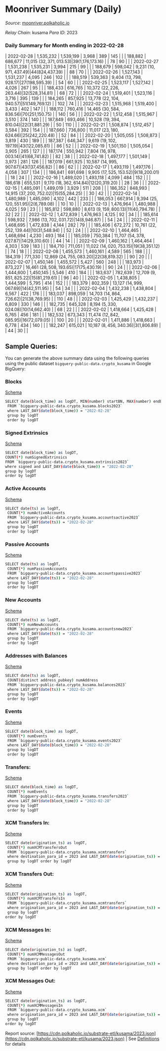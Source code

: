 # Moonriver Summary (Daily)

_Source_: [moonriver.polkaholic.io](https://moonriver.polkaholic.io)

*Relay Chain*: kusama
*Para ID*: 2023



### Daily Summary for Month ending in 2022-02-28


| 2022-02-28 | 1,535,232 | 1,539,199 | 3,968 | 389 | 145 |  |  | 188,882 | 686,677 | 11,015 ($32,371,013.53) | 39 ($1,176,173.16) |   | 78 | 90 |  |
| 2022-02-27 | 1,531,238 | 1,535,231 | 3,994 | 215 | 99 |  |  | 188,679 | 598,042 | 9,231 ($10,971,437.49) | 44 ($824,437.39) |   | 88 | 70 |  |
| 2022-02-26 | 1,527,143 | 1,531,237 | 4,095 | 246 | 102 |  |  | 188,519 | 539,363 | 9,404 ($13,798,928.17) | 27 ($198,595.39) |   | 54 | 60 |  |
| 2022-02-25 | 1,523,117 | 1,527,142 | 4,026 | 267 | 95 |  |  | 188,433 | 616,765 | 10,372 ($22,226,263.44) | 32 ($528,314.81) |   | 68 | 72 |  |
| 2022-02-24 | 1,519,401 | 1,523,116 | 3,716 | 395 | 139 |  |  | 184,265 | 857,925 | 13,778 ($22,104,940.57) | 51 ($149,769.12) |   | 102 | 74 |  |
| 2022-02-23 | 1,515,968 | 1,519,400 | 3,433 | 402 | 147 |  |  | 188,112 | 760,416 | 14,465 ($30,584,836.56) | 70 ($251,150.75) |   | 140 | 56 |  |
| 2022-02-22 | 1,512,458 | 1,515,967 | 3,510 | 374 | 140 |  |  | 187,849 | 693,466 | 10,528 ($19,394,810.04) | 22 ($31,881.29) |   | 50 | 110 |  |
| 2022-02-21 | 1,508,874 | 1,512,457 | 3,584 | 392 | 154 |  |  | 187,660 | 736,800 | 11,017 ($23,180,624.66) | 25 ($242,220.48) |   | 52 | 84 |  |
| 2022-02-20 | 1,505,055 | 1,508,873 | 3,819 | 430 | 189 |  |  | 187,387 | 646,347 | 9,619 ($19,102,197.19) | 43 ($122,085.81) |   | 86 | 52 |  |
| 2022-02-19 | 1,501,150 | 1,505,054 | 3,905 | 265 | 127 |  |  | 187,174 | 550,942 | 7,804 ($16,978,003.14) | 41 ($68,741.82) |   | 82 | 38 |  |
| 2022-02-18 | 1,497,177 | 1,501,149 | 3,973 | 281 | 126 |  |  | 187,019 | 661,925 | 10,587 ($14,995,907.67) | 43 ($137,456.82) |   | 86 | 62 |  |
| 2022-02-17 | 1,493,119 | 1,497,176 | 4,058 | 307 | 134 |  |  | 186,841 | 691,698 | 9,905 ($17,525,153.52) | 9 ($18,200.01) |   | 18 | 24 |  |
| 2022-02-16 | 1,489,020 | 1,493,118 | 4,099 | 484 | 152 |  |  | 186,618 | 655,531 | 9,170 ($18,362,614.84) | 12 ($20,319.20) |   | 28 | 36 |  |
| 2022-02-15 | 1,485,091 | 1,489,019 | 3,929 | 511 | 208 |  |  | 186,352 | 848,993 | 14,915 ($37,200,752.02) | 15 ($55,284.25) |   | 30 | 42 |  |
| 2022-02-14 | 1,480,989 | 1,485,090 | 4,102 | 442 | 233 |  |  | 186,053 | 667,914 | 9,394 ($25,120,551.95) | 2 ($6,789.08) |   | 10 | 10 |  |
| 2022-02-13 | 1,476,964 | 1,480,988 | 4,025 | 59 | 23 |  |  | 185,812 | 598,880 | 8,613 ($9,159,800.13) | 11 ($40,794.78) |   | 32 | 22 |  |
| 2022-02-12 | 1,472,839 | 1,476,963 | 4,125 | 92 | 34 |  |  | 185,614 | 598,932 | 7,986 ($13,702,031.72) | 14 ($8,946.87) |   | 54 | 24 |  |
| 2022-02-11 | 1,468,695 | 1,472,838 | 4,144 | 282 | 79 |  |  | 185,406 | 672,272 | 10,761 ($22,252,139.44) | 10 ($31,548.94) |   | 52 | 24 |  |
| 2022-02-10 | 1,464,465 | 1,468,694 | 4,230 | 493 | 184 |  |  | 185,059 | 750,384 | 11,707 ($54,378,027.87) | 14 ($29,310.60) |   | 44 | 14 |  |
| 2022-02-09 | 1,460,162 | 1,464,464 | 4,303 | 539 | 183 |  |  | 184,710 | 711,051 | 11,022 ($14,020,753.15) | 19 ($38,351.12) |   | 74 | 18 |  |
| 2022-02-08 | 1,455,573 | 1,460,161 | 4,589 | 565 | 188 |  |  | 184,319 | 771,330 | 12,869 ($24,755,083.20) | 22 ($38,819.32) |   | 90 | 20 |  |
| 2022-02-07 | 1,450,146 | 1,455,572 | 5,427 | 560 | 248 |  |  | 183,973 | 873,227 | 16,461 ($28,508,193.65) | 17 ($75,430.19) |   | 90 | 24 |  |
| 2022-02-06 | 1,444,600 | 1,450,145 | 5,546 | 410 | 184 |  |  | 183,637 | 782,639 | 12,709 ($9,851,825.22) | 15 ($81,219.61) |   | 96 | 40 |  |
| 2022-02-05 | 1,438,805 | 1,444,599 | 5,795 | 414 | 152 |  |  | 183,379 | 802,359 | 13,127 ($14,999,067.69) | 14 ($42,511.95) |   | 54 | 34 |  |
| 2022-02-04 | 1,432,238 | 1,438,804 | 6,567 | 422 | 176 |  |  | 183,037 | 898,059 | 14,703 ($14,864,726.62) | 21 ($38,769.95) |   | 110 | 48 |  |
| 2022-02-03 | 1,425,429 | 1,432,237 | 6,809 | 330 | 146 |  |  | 182,735 | 645,328 | 8,194 ($5,330,024.08) | 10 ($14,662.40) |   | 68 | 22 |  |
| 2022-02-02 | 1,418,664 | 1,425,428 | 6,765 | 456 | 181 |  |  | 182,532 | 673,343 | 11,474 ($12,842,085.95) | 16 ($72,079.05) |   | 100 | 20 |  |
| 2022-02-01 | 1,411,886 | 1,418,663 | 6,778 | 434 | 140 |  |  | 182,247 | 615,021 | 10,187 ($8,456,340.36) | 3 ($1,806.89) |   | 44 | 30 |  |

## Sample Queries:
You can generate the above summary data using the following queries using the public dataset `bigquery-public-data.crypto_kusama` in Google BigQuery:


### Blocks 

[Schema](https://github.com/colorfulnotion/substrate-etl/blob/main/schema/blocks.json)

```bash
SELECT date(block_time) as logDT, MIN(number) startBN, MAX(number) endBN, COUNT(*) numBlocks 
 FROM `bigquery-public-data.crypto_kusama.blocks2023`  
 where LAST_DAY(date(block_time)) = "2022-02-28" 
 group by logDT 
 order by logDT
```

### Signed Extrinsics 

[Schema](https://github.com/colorfulnotion/substrate-etl/blob/main/schema/extrinsics.json)

```bash
SELECT date(block_time) as logDT, 
COUNT(*) numSignedExtrinsics 
FROM `bigquery-public-data.crypto_kusama.extrinsics2023`  
where signed and LAST_DAY(date(block_time)) = "2022-02-28" 
group by logDT 
order by logDT
```

### Active Accounts 

[Schema](https://github.com/colorfulnotion/substrate-etl/blob/main/schema/accountsactive.json)

```bash
SELECT date(ts) as logDT, 
 COUNT(*) numActiveAccounts 
 FROM `bigquery-public-data.crypto_kusama.accountsactive2023` 
 where LAST_DAY(date(ts)) = "2022-02-28" 
 group by logDT 
 order by logDT
```

### Passive Accounts 

[Schema](https://github.com/colorfulnotion/substrate-etl/blob/main/schema/accountspassive.json)

```bash
SELECT date(ts) as logDT, 
 COUNT(*) numPassiveAccounts 
 FROM `bigquery-public-data.crypto_kusama.accountspassive2023` 
 where LAST_DAY(date(ts)) = "2022-02-28" 
 group by logDT 
 order by logDT
```

### New Accounts 

[Schema](https://github.com/colorfulnotion/substrate-etl/blob/main/schema/accountsnew.json)

```bash
SELECT date(ts) as logDT, 
 COUNT(*) numNewAccounts 
 FROM `bigquery-public-data.crypto_kusama.accountsnew2023` 
 where LAST_DAY(date(ts)) = "2022-02-28" 
 group by logDT
 order by logDT
```

### Addresses with Balances 

[Schema](https://github.com/colorfulnotion/substrate-etl/blob/main/schema/balances.json)

```bash
SELECT date(ts) as logDT,
 COUNT(distinct address_pubkey) numAddress 
 FROM `bigquery-public-data.crypto_kusama.balances2023` 
 where LAST_DAY(date(ts)) = "2022-02-28" 
 group by logDT 
 order by logDT
```

### Events 

[Schema](https://github.com/colorfulnotion/substrate-etl/blob/main/schema/events.json)

```bash
SELECT date(block_time) as logDT, 
 COUNT(*) numEvents 
 FROM `bigquery-public-data.crypto_kusama.events2023` 
 where LAST_DAY(date(block_time)) = "2022-02-28" 
 group by logDT 
 order by logDT
```

### Transfers:

[Schema](https://github.com/colorfulnotion/substrate-etl/blob/main/schema/transfers.json)

```bash
SELECT date(block_time) as logDT, 
 COUNT(*) numEvents 
 FROM `bigquery-public-data.crypto_kusama.transfers2023` 
 where LAST_DAY(date(block_time)) = "2022-02-28" 
 group by logDT 
 order by logDT
```

### XCM Transfers In: 

[Schema](https://github.com/colorfulnotion/substrate-etl/blob/main/schema/xcmtransfers.json)

```bash
SELECT date(origination_ts) as logDT, 
 COUNT(*) numXCMTransfersOut 
 FROM `bigquery-public-data.crypto_kusama.xcmtransfers` 
 where destination_para_id = 2023 and LAST_DAY(date(origination_ts)) = "2022-02-28" 
 group by logDT order by logDT
```

### XCM Transfers Out: 

[Schema](https://github.com/colorfulnotion/substrate-etl/blob/main/schema/xcmtransfers.json)

```bash
SELECT date(origination_ts) as logDT, 
 COUNT(*) numXCMTransfersIn 
 FROM `bigquery-public-data.crypto_kusama.xcmtransfers` 
 where origination_para_id = 2023 and LAST_DAY(date(origination_ts)) = "2022-02-28" 
 group by logDT 
order by logDT
```

### XCM Messages In: 

[Schema](https://github.com/colorfulnotion/substrate-etl/blob/main/schema/xcm.json)

```bash
SELECT date(origination_ts) as logDT, 
 COUNT(*) numXCMMessagesOut 
 FROM `bigquery-public-data.crypto_kusama.xcm` 
 where destination_para_id = 2023 and LAST_DAY(date(origination_ts)) = "2022-02-28" 
 group by logDT order by logDT
```

### XCM Messages Out: 

[Schema](https://github.com/colorfulnotion/substrate-etl/blob/main/schema/xcm.json)

```bash
SELECT date(origination_ts) as logDT, 
 COUNT(*) numXCMMessagesIn 
 FROM `bigquery-public-data.crypto_kusama.xcm` 
 where origination_para_id = 2023 and LAST_DAY(date(origination_ts)) = "2022-02-28" 
 group by logDT 
order by logDT
```


Report source: [https://cdn.polkaholic.io/substrate-etl/kusama/2023.json](https://cdn.polkaholic.io/substrate-etl/kusama/2023.json) | See [Definitions](/DEFINITIONS.md) for details
